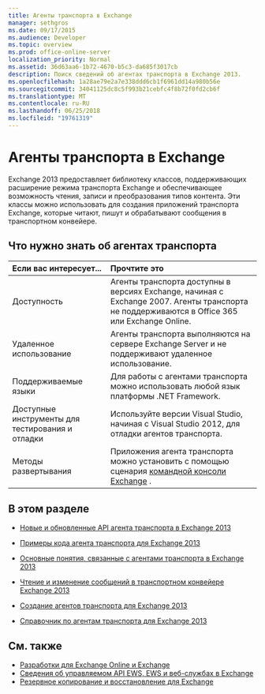 ```yaml
---
title: Агенты транспорта в Exchange
manager: sethgros
ms.date: 09/17/2015
ms.audience: Developer
ms.topic: overview
ms.prod: office-online-server
localization_priority: Normal
ms.assetid: 36d63aa6-1b72-4670-b5c3-da685f3017cb
description: Поиск сведений об агентах транспорта в Exchange 2013.
ms.openlocfilehash: 1a28ae79e2a7e338ddd6cb1f6961dd14a980b56e
ms.sourcegitcommit: 34041125dc8c5f993b21cebfc4f8b72f0fd2cb6f
ms.translationtype: MT
ms.contentlocale: ru-RU
ms.lasthandoff: 06/25/2018
ms.locfileid: "19761319"
---
```

# <a name="transport-agents-in-exchange"></a>Агенты транспорта в Exchange
  
Exchange 2013 предоставляет библиотеку классов, поддерживающих расширение режима транспорта Exchange и обеспечивающее возможность чтения, записи и преобразования типов контента. Эти классы можно использовать для создания приложений транспорта Exchange, которые читают, пишут и обрабатывают сообщения в транспортном конвейере.
  
## <a name="what-you-need-to-know-about-transport-agents"></a>Что нужно знать об агентах транспорта

|Если вас интересует...|Прочтите это|
|:-----|:-----|
|Доступность  <br/> |Агенты транспорта доступны в версиях Exchange, начиная с Exchange 2007. Агенты транспорта не поддерживаются в Office 365 или Exchange Online.  <br/> |
|Удаленное использование  <br/> |Агенты транспорта выполняются на сервере Exchange Server и не поддерживают удаленное использование.  <br/> |
|Поддерживаемые языки  <br/> |Для работы с агентами транспорта можно использовать любой язык платформы .NET Framework.  <br/> |
|Доступные инструменты для тестирования и отладки  <br/> |Используйте версии Visual Studio, начиная с Visual Studio 2012, для отладки агентов транспорта.  <br/> |
|Методы развертывания  <br/> |Приложения агента транспорта можно установить с помощью сценария [командной консоли Exchange](../management/exchange-management-shell.md) .  <br/> |
   
## <a name="in-this-section"></a>В этом разделе

- [Новые и обновленные API агента транспорта в Exchange 2013](new-and-updated-transport-agent-apis-in-exchange-2013.md)
    
- [Примеры кода агента транспорта для Exchange 2013](transport-agent-code-samples-for-exchange-2013.md)
    
- [Основные понятия, связанные с агентами транспорта в Exchange 2013](transport-agent-concepts-in-exchange-2013.md)
    
- [Чтение и изменение сообщений в транспортном конвейере Exchange 2013](reading-and-modifying-messages-in-the-exchange-2013-transport-pipeline.md)
    
- [Создание агентов транспорта для Exchange 2013](creating-transport-agents-for-exchange-2013.md)
    
- [Справочник по агентам транспорта для Exchange 2013](transport-agent-reference-for-exchange-2013.md)
    
## <a name="see-also"></a>См. также

- [Разработки для Exchange Online и Exchange](../exchange-server-development.md)    
- [Сведения об управляемом API EWS, EWS и веб-службах в Exchange](../exchange-web-services/explore-the-ews-managed-api-ews-and-web-services-in-exchange.md)   
- [Резервное копирование и восстановление для Exchange](../backup-restore/backup-and-restore-for-exchange-2013.md) 
    

